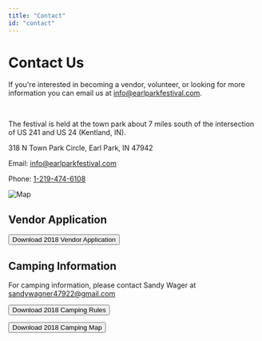 ```yaml
---
title: "Contact"
id: "contact"
---
```


# Contact Us

If you're interested in becoming a vendor, volunteer, or looking for more information you can email us at [info@earlparkfestival.com](mailto:info@earlparkfestival.com).

<br>    
    
The festival is held at the town park about 7 miles south of the intersection of US 241 and US 24 (Kentland, IN).

318 N Town Park Circle, Earl Park, IN 47942

Email: [info@earlparkfestival.com](mailto:info@earlparkfestival.com) 

Phone: <a href="tel:+12194746108">1-219-474-6108</a>
    
![Map](/img/earlparkmap.png)

## Vendor Application

<button onclick="window.open('/docs/2018-flea-market-application.pdf')">Download 2018 Vendor Application <i class="fa fa-file-pdf-o"></i></button>

## Camping Information

For camping information, please contact Sandy Wager at [sandywagner47922@gmail.com](mailto:sandywagner47922@gmail.com)

<button onclick="window.open('/docs/2018-camping-rules.pdf')">Download 2018 Camping Rules <i class="fa fa-file-pdf-o"></i></button>

<button onclick="window.open('/docs/2018-camping-map.pdf')">Download 2018 Camping Map <i class="fa fa-file-pdf-o"></i></button>




<br>
